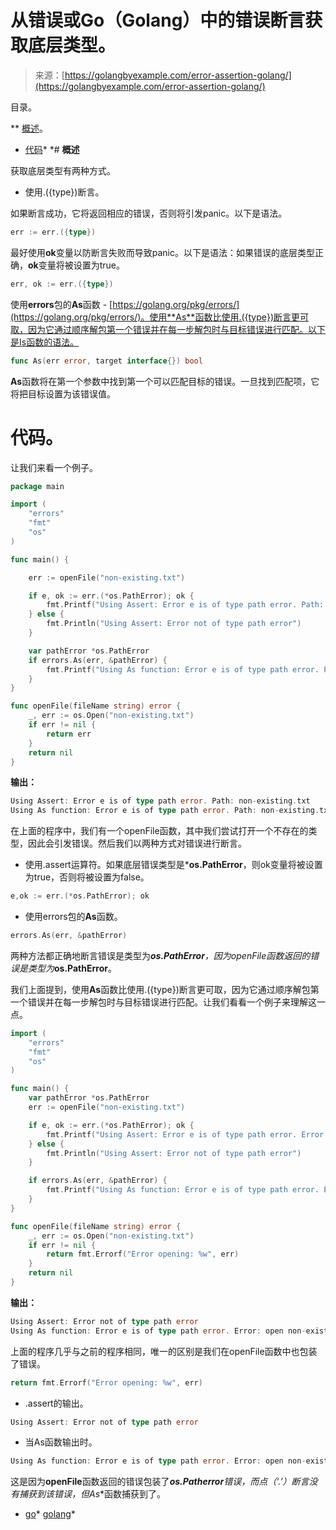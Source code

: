 <!--yml

类别：未分类。

日期：2024-10-13 06:25:00。

-->

# 从错误或Go（Golang）中的错误断言获取底层类型。

> 来源：[https://golangbyexample.com/error-assertion-golang/](https://golangbyexample.com/error-assertion-golang/)

目录。

**   [概述](#Overview "Overview")。

+   [代码](#Code "Code")*  *# **概述**

获取底层类型有两种方式。

+   使用.({type})断言。

如果断言成功，它将返回相应的错误，否则将引发panic。以下是语法。

```go
err := err.({type})
```

最好使用**ok**变量以防断言失败而导致panic。以下是语法：如果错误的底层类型正确，**ok**变量将被设置为true。

```go
err, ok := err.({type})
```

使用**errors**包的**As**函数 - [https://golang.org/pkg/errors/](https://golang.org/pkg/errors/)。使用**As**函数比使用.({type})断言更可取，因为它通过顺序解包第一个错误并在每一步解包时与目标错误进行匹配。以下是Is函数的语法。

```go
func As(err error, target interface{}) bool
```

**As**函数将在第一个参数中找到第一个可以匹配目标的错误。一旦找到匹配项，它将把目标设置为该错误值。

# **代码**。

让我们来看一个例子。

```go
package main

import (
	"errors"
	"fmt"
	"os"
)

func main() {

	err := openFile("non-existing.txt")

	if e, ok := err.(*os.PathError); ok {
		fmt.Printf("Using Assert: Error e is of type path error. Path: %v\n", e.Path)
	} else {
		fmt.Println("Using Assert: Error not of type path error")
	}

	var pathError *os.PathError
	if errors.As(err, &pathError) {
		fmt.Printf("Using As function: Error e is of type path error. Path: %v\n", pathError.Path)
	}
}

func openFile(fileName string) error {
	_, err := os.Open("non-existing.txt")
	if err != nil {
		return err
	}
	return nil
}
```

**输出：**

```go
Using Assert: Error e is of type path error. Path: non-existing.txt
Using As function: Error e is of type path error. Path: non-existing.txt
```

在上面的程序中，我们有一个openFile函数，其中我们尝试打开一个不存在的类型，因此会引发错误。然后我们以两种方式对错误进行断言。

+   使用.assert运算符。如果底层错误类型是***os.PathError**，则ok变量将被设置为true，否则将被设置为false。

```go
e,ok := err.(*os.PathError); ok
```

+   使用errors包的**As**函数。

```go
errors.As(err, &pathError)
```

两种方法都正确地断言错误是类型为***os.PathError**，因为**openFile**函数返回的错误是类型为***os.PathError**。

我们上面提到，使用**As**函数比使用.({type})断言更可取，因为它通过顺序解包第一个错误并在每一步解包时与目标错误进行匹配。让我们看看一个例子来理解这一点。

```go
import (
	"errors"
	"fmt"
	"os"
)

func main() {
	var pathError *os.PathError
	err := openFile("non-existing.txt")

	if e, ok := err.(*os.PathError); ok {
		fmt.Printf("Using Assert: Error e is of type path error. Error: %v\n", e)
	} else {
		fmt.Println("Using Assert: Error not of type path error")
	}

	if errors.As(err, &pathError) {
		fmt.Printf("Using As function: Error e is of type path error. Error: %v\n", pathError)
	}
}

func openFile(fileName string) error {
	_, err := os.Open("non-existing.txt")
	if err != nil {
		return fmt.Errorf("Error opening: %w", err)
	}
	return nil
}
```

**输出：**

```go
Using Assert: Error not of type path error
Using As function: Error e is of type path error. Error: open non-existing.txt: no such file or directory
```

上面的程序几乎与之前的程序相同，唯一的区别是我们在openFile函数中也包装了错误。

```go
return fmt.Errorf("Error opening: %w", err)
```

+   .assert的输出。

```go
Using Assert: Error not of type path error
```

+   当As函数输出时。

```go
Using As function: Error e is of type path error. Error: open non-existing.txt: no such file or directory
```

这是因为**openFile**函数返回的错误包装了***os.Patherror**错误，而点（‘.’）断言没有捕获到该错误，但**As**函数捕获到了。

+   [go](https://golangbyexample.com/tag/go/)*   [golang](https://golangbyexample.com/tag/golang/)*
